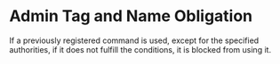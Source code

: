 # Admin Tag and Name Obligation
If a previously registered command is used, except for the specified authorities, if it does not fulfill the conditions, it is blocked from using it.
